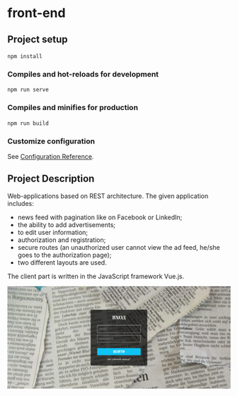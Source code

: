 # front-end

## Project setup
```
npm install
```

### Compiles and hot-reloads for development
```
npm run serve
```

### Compiles and minifies for production
```
npm run build
```

### Customize configuration
See [Configuration Reference](https://cli.vuejs.org/config/).

## Project Description

Web-applications based on REST architecture.
The given application includes:
* news feed with pagination like on Facebook or LinkedIn;
* the ability to add advertisements;
* to edit user information;
* authorization and registration;
* secure routes (an unauthorized user cannot view the ad feed, he/she goes to the authorization page);
* two different layouts are used.  

The client part is written in the JavaScript framework Vue.js.

![](https://github.com/ivan5igerets/back-end/raw/master/img/logIn.png)
